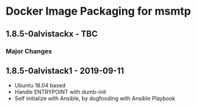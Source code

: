 # Docker Image Packaging for msmtp

## 1.8.5-0alvistackx - TBC

### Major Changes

## 1.8.5-0alvistack1 - 2019-09-11

  - Ubuntu 18.04 based
  - Handle ENTRYPOINT with dumb-init
  - Self initialize with Ansible, by dogfooding with Ansible Playbook
